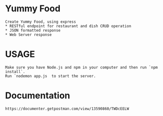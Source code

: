 # Yummy Food
```
Create Yummy Food, using express
* RESTful endpoint for restaurant and dish CRUD operation
* JSON formatted response
* Web Server response
```

# USAGE
```
Make sure you have Node.js and npm in your computer and then run `npm install`.
Run `nodemon app.js  to start the server.
```

# Documentation 
```
https://documenter.getpostman.com/view/13590860/TWDcEELW
```
